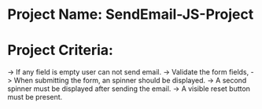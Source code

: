 # Project Name: SendEmail-JS-Project
# Project Criteria: 
 -> If any field is empty user can not send email.
 -> Validate the form fields,
 -> When submitting the form, an spinner should be displayed.
 -> A second spinner must be displayed after sending the email.
 -> A visible reset button must be present.
